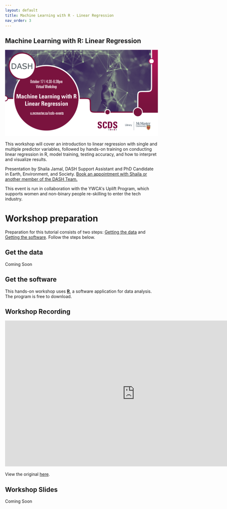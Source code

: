 ```yaml
---
layout: default
title: Machine Learning with R - Linear Regression
nav_order: 3
---
```


## Machine Learning with R: Linear Regression

<img src="assets/img/LRWB.png" alt="Workshop Title Slide" width="720">

This workshop will cover an introduction to linear regression with single and multiple predictor variables, followed by hands-on training on conducting linear regression in R, model training, testing accuracy, and how to interpret and visualize results.

Presentation by Shaila Jamal, DASH Support Assistant and PhD Candidate in Earth, Environment, and Society.
[Book an appointment with Shaila or another member of the DASH Team.](https://library.mcmaster.ca/services/dash)

This event is run in collaboration with the YWCA's Uplift Program, which supports women and non-binary people re-skilling to enter the tech industry. 

# Workshop preparation 

Preparation for this tutorial consists of two steps: [Getting the data](#get-the-data) and [Getting the software](#get-the-software). Follow the steps below. 
  
## Get the data

Coming Soon

## Get the software
This hands-on workshop uses [**R**](https://www.r-project.org/), a software application for data analysis. The program is free to download.

## Workshop Recording

<iframe height="480" width="853" allowfullscreen frameborder=0 src="https://echo360.ca/media/89dd7672-a26e-49df-93b7-b0d3c6249116/public"></iframe>

View the original [here](https://echo360.ca/media/89dd7672-a26e-49df-93b7-b0d3c6249116/public). 

## Workshop Slides

Coming Soon


